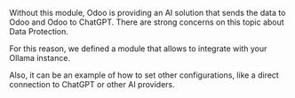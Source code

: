 Without this module, Odoo is providing an AI solution that sends the data to Odoo and Odoo to ChatGPT.
There are strong concerns on this topic about Data Protection.

For this reason, we defined a module that allows to integrate with your Ollama instance.

Also, it can be an example of how to set other configurations, like a direct connection to ChatGPT or other AI providers.